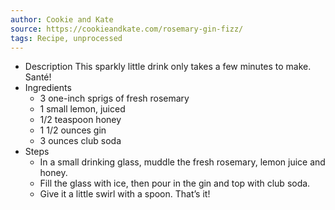 ```yaml
---
author: Cookie and Kate
source: https://cookieandkate.com/rosemary-gin-fizz/
tags: Recipe, unprocessed
---
```

- Description
This sparkly little drink only takes a few minutes to make. Santé!
- Ingredients
	- 3 one-inch sprigs of fresh rosemary
	- 1 small lemon, juiced
	- 1/2 teaspoon honey
	- 1 1/2 ounces gin
	- 3 ounces club soda
- Steps
	- In a small drinking glass, muddle the fresh rosemary, lemon juice and honey.
	- Fill the glass with ice, then pour in the gin and top with club soda.
	- Give it a little swirl with a spoon. That&#8217;s it!
